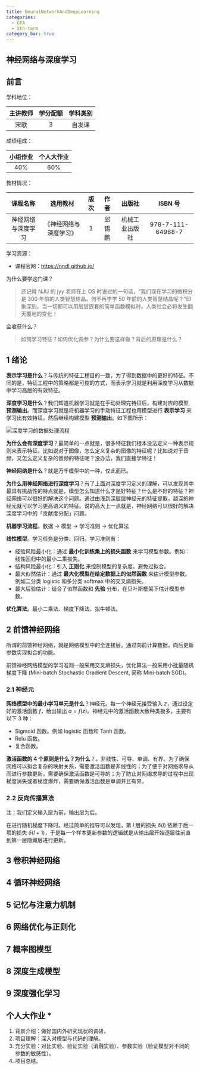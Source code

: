 ```yaml
---
title: NeuralNetworkAndDeepLearning
categories:
  - GPA
  - 5th-term
category_bar: true
---
```


## 神经网络与深度学习

## 前言

学科地位：

| 主讲教师 | 学分配额 | 学科类别 |
| :------: | :------: | :------: |
|   宋歌   |    3     |  自发课  |

成绩组成：

| 小组作业 | 个人大作业 |
| :------: | :--------: |
|   40%    |    60%     |

教材情况：

|      课程名称      |        选用教材        | 版次 |  作者  |     出版社     |      ISBN 号       |
| :----------------: | :--------------------: | :--: | :----: | :------------: | :---------------: |
| 神经网络与深度学习 | 《神经网络与深度学习》 |  1   | 邱锡鹏 | 机械工业出版社 | 978-7-111-64968-7 |

学习资源：

- 课程官网：https://nndl.github.io/

为什么要学这门课？

> 还记得 NJU 的 jyy 老师在上 OS 时说过的一句话，“我们现在学习的微积分是 300 年前的人类智慧结晶，何不再学学 50 年前的人类智慧结晶呢？”印象深刻。当一切都可以用层层嵌套的简单函数模拟时，人类社会必将发生翻天覆地的变化！

会收获什么？

>如何学习特征？如何优化调参？为什么要这样做？背后的原理是什么？

## 1 绪论

**表示学习是什么**？与传统的特征工程目的一致，为了得到数据中的更好的特征。不同的是，特征工程中的策略都是可控的方式，而表示学习就是利用深度学习从数据中学习高层的有效特征。

**深度学习是什么**？我们知道机器学习就是在手动处理完特征后，构建对应的模型 **预测输出**。而深度学习就是将机器学习的手动特征工程也用模型进行 **表示学习** 来学习出有效特征，然后继续构建模型 **预测输出**。如下图所示：

![深度学习的数据处理流程](https://dwj-oss.oss-cn-nanjing.aliyuncs.com/images/202409121508150.png)

**为什么会有深度学习**？最简单的一点就是，很多特征我们根本没法定义一种表示规则来表示特征，比如说对于图像，怎么定义复杂的图像的特征呢？比如说对于音频，又怎么定义复杂的音频的特征呢？没办法，我们直接学特征！

**神经网络是什么**？就是万千模型中的一种，仅此而已。

**为什么用神经网络进行深度学习**？有了上面对深度学习定义的理解，可以发现其中最具有挑战性的特点就是，模型怎么知道什么才是好特征？什么是不好的特征？神经网络可以很好的解决这个问题。通过由浅到深层层神经元的特征提取，越深的神经元就可以学习更高语义的特征。说的高大上一点就是，神经网络可以很好的解决深度学习中的「贡献度分配」问题。

**机器学习流程**。数据 $\to$ 模型 $\to$ 学习准则 $\to$ 优化算法

**线性模型**。学习任务是分类、回归。学习准则有：

- 经验风险最小化：通过 **最小化训练集上的损失函数** 来学习模型参数。例如：线性回归中的最小二乘损失。
- 结构风险最小化：引入 **正则化** 来控制模型的复杂度，避免过拟合。
- 最大似然估计：通过 **最大化模型在给定数据上的似然函数** 来估计模型参数。例如二分类 logistic 和多分类 softmax 中的交叉熵损失。
- 最大后验估计：结合了似然函数和 **先验** 分布，在贝叶斯框架下估计模型参数。

**优化算法**。最小二乘法、梯度下降法、拟牛顿法。

## 2 前馈神经网络

所谓的前馈神经网络，就是网络模型中的全连接层。通过向前计算数据，向后更新参数实现拟合的功能。

前馈神经网络模型的学习准则一般采用交叉熵损失，优化算法一般采用小批量随机梯度下降 (Mini-batch Stochastic Gradient Descent, 简称 Mini-batch SGD)。

### 2.1 神经元

**网络模型中的最小学习单元是什么**？神经元。每一个神经元接受输入 $z$，通过设定好的激活函数 $f$，给出输出 $a=f(z)$。神经元中的激活函数大致种类极多，主要有以下 3 种：

- Sigmoid 函数。例如 logistic 函数和 Tanh 函数。
- Relu 函数。
- 复合函数。

**激活函数的 4 个原则是什么？为什么**？。非线性、可导、单调、有界。为了确保网络可以拟合复杂的映射关系，需要激活函数是非线性的；为了便于对网络求导从而进行参数更新，需要确保激活函数是可导的；为了防止对网络求导的过程中出现梯度消失或者梯度爆炸，需要确保激活函数是单调并且有界。

### 2.2 反向传播算法

注：我们定义输入层为前，输出层为后。

在进行随机梯度下降时。经过简单的推导可以发现，第 $l$ 层的损失 $\delta (l)$ 依赖于后一项的损失 $\delta(l+1)$，于是每一个样本更新参数的逻辑就是从输出层开始逐层往前直到第一层隐藏层进行更新。

## 3 卷积神经网络

## 4 循环神经网络

## 5 记忆与注意力机制

## 6 网络优化与正则化

## 7 概率图模型

## 8 深度生成模型

## 9 深度强化学习

## 个人大作业 *

1. 背景介绍：做好国内外研究现状的调研。
2. 项目理解：深入对模型与代码的理解。
3. 充分实验：对比实验、验证实验（消融实验）、参数实验（验证模型对不同的参数的敏感性）。
4. 项目总结。
